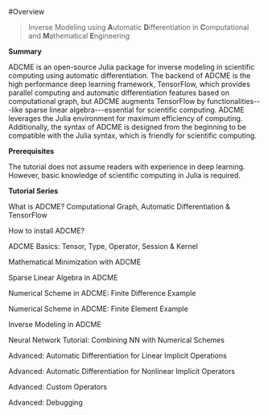 #Overview

> Inverse Modeling using **A**utomatic **D**ifferentiation in **C**omputational and **M**athematical **E**ngineering

**Summary**

ADCME is an open-source Julia package for inverse modeling in scientific computing using automatic differentiation. The backend of ADCME is the high performance deep learning framework, TensorFlow, which provides parallel computing and automatic differentiation features based on computational graph, but  ADCME augments TensorFlow by functionalities---like sparse linear algebra---essential for scientific computing. ADCME leverages the Julia environment for maximum efficiency of computing. Additionally, the syntax of ADCME is designed from the beginning to be compatible with the Julia syntax, which is friendly for scientific computing. 

**Prerequisites**

The tutorial does not assume readers with experience in deep learning. However, basic knowledge of scientific computing in Julia is required. 

**Tutorial Series**

What is ADCME? Computational Graph, Automatic Differentiation & TensorFlow

How to install ADCME?

ADCME Basics: Tensor, Type, Operator, Session & Kernel

Mathematical Minimization with ADCME

Sparse Linear Algebra in ADCME

Numerical Scheme in ADCME: Finite Difference Example

Numerical Scheme in ADCME: Finite Element Example

Inverse Modeling in ADCME

Neural Network Tutorial: Combining NN with Numerical Schemes 

Advanced: Automatic Differentiation for Linear Implicit Operations 

Advanced: Automatic Differentiation for Nonlinear Implicit Operators

Advanced: Custom Operators 

Advanced: Debugging 